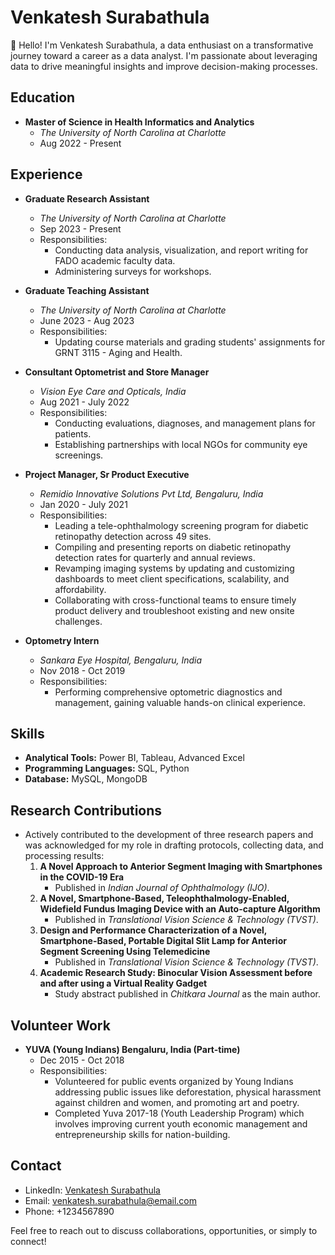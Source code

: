 # Venkatesh Surabathula

👋 Hello! I'm Venkatesh Surabathula, a data enthusiast on a transformative journey toward a career as a data analyst. I'm passionate about leveraging data to drive meaningful insights and improve decision-making processes.

## Education
- **Master of Science in Health Informatics and Analytics**
  - *The University of North Carolina at Charlotte*
  - Aug 2022 - Present

## Experience
- **Graduate Research Assistant**
  - *The University of North Carolina at Charlotte*
  - Sep 2023 - Present
  - Responsibilities:
    - Conducting data analysis, visualization, and report writing for FADO academic faculty data.
    - Administering surveys for workshops.

- **Graduate Teaching Assistant**
  - *The University of North Carolina at Charlotte*
  - June 2023 - Aug 2023
  - Responsibilities:
    - Updating course materials and grading students' assignments for GRNT 3115 - Aging and Health.

- **Consultant Optometrist and Store Manager**
  - *Vision Eye Care and Opticals, India*
  - Aug 2021 - July 2022
  - Responsibilities:
    - Conducting evaluations, diagnoses, and management plans for patients.
    - Establishing partnerships with local NGOs for community eye screenings.

- **Project Manager, Sr Product Executive**
  - *Remidio Innovative Solutions Pvt Ltd, Bengaluru, India*
  - Jan 2020 - July 2021
  - Responsibilities:
    - Leading a tele-ophthalmology screening program for diabetic retinopathy detection across 49 sites.
    - Compiling and presenting reports on diabetic retinopathy detection rates for quarterly and annual reviews.
    - Revamping imaging systems by updating and customizing dashboards to meet client specifications, scalability, and affordability.
    - Collaborating with cross-functional teams to ensure timely product delivery and troubleshoot existing and new onsite challenges.

- **Optometry Intern**
  - *Sankara Eye Hospital, Bengaluru, India*
  - Nov 2018 - Oct 2019
  - Responsibilities:
    - Performing comprehensive optometric diagnostics and management, gaining valuable hands-on clinical experience.
## Skills
- **Analytical Tools:** Power BI, Tableau, Advanced Excel
- **Programming Languages:** SQL, Python
- **Database:** MySQL, MongoDB
  
## Research Contributions
- Actively contributed to the development of three research papers and was acknowledged for my role in drafting protocols, collecting data, and processing results:
  1. **A Novel Approach to Anterior Segment Imaging with Smartphones in the COVID-19 Era**
     - Published in *Indian Journal of Ophthalmology (IJO)*.
  2. **A Novel, Smartphone-Based, Teleophthalmology-Enabled, Widefield Fundus Imaging Device with an Auto-capture Algorithm**
     - Published in *Translational Vision Science & Technology (TVST)*.
  3. **Design and Performance Characterization of a Novel, Smartphone-Based, Portable Digital Slit Lamp for Anterior Segment Screening Using Telemedicine**
     - Published in *Translational Vision Science & Technology (TVST)*.
  4. **Academic Research Study: Binocular Vision Assessment before and after using a Virtual Reality Gadget**
     - Study abstract published in *Chitkara Journal* as the main author.

## Volunteer Work
- **YUVA (Young Indians) Bengaluru, India (Part-time)**
  - Dec 2015 - Oct 2018
  - Responsibilities:
    - Volunteered for public events organized by Young Indians addressing public issues like deforestation, physical harassment against children and women, and promoting art and poetry.
    - Completed Yuva 2017-18 (Youth Leadership Program) which involves improving current youth economic management and entrepreneurship skills for nation-building.

## Contact
- LinkedIn: [Venkatesh Surabathula](https://www.linkedin.com/in/venkatesh-surabathula/)
- Email: venkatesh.surabathula@email.com
- Phone: +1234567890

Feel free to reach out to discuss collaborations, opportunities, or simply to connect!

<!---
venki1607/venki1607 is a ✨ special ✨ repository because its `README.md` (this file) appears on your GitHub profile.
You can click the Preview link to take a look at your changes.
--->
